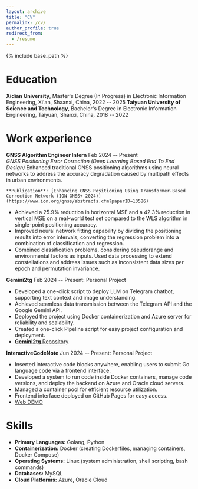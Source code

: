 ```yaml
---
layout: archive
title: "CV"
permalink: /cv/
author_profile: true
redirect_from:
  - /resume
---
```


{% include base_path %}

Education
======
**Xidian University**, Master's Degree (In Progress) in Electronic Information Engineering,  Xi'an, Shaanxi, China, 2022 -- 2025
**Taiyuan University of Science and Technology**, Bachelor's Degree in Electronic Information Engineering,  Taiyuan, Shanxi, China, 2018 -- 2022

Work experience
======
**GNSS Algorithm Engineer Intern**       Feb 2024 -- Present  
*GNSS Positioning Error Correction (Deep Learning Based End To End Design)* 
Enhanced traditional GNSS positioning algorithms using neural networks to address the accuracy degradation caused by multipath effects in urban environments.  

	**Publication**: [Enhancing GNSS Positioning Using Transformer-Based Correction Network (ION GNSS+ 2024)](https://www.ion.org/gnss/abstracts.cfm?paperID=13586)
  * Achieved a 25.9% reduction in horizontal MSE and a 42.3% reduction in vertical MSE on a real-world test set compared to the WLS algorithm in single-point positioning accuracy.
  * Improved neural network fitting capability by dividing the positioning results into error intervals, converting the regression problem into a combination of classification and regression.
  * Combined classification problems, considering pseudorange and environmental factors as inputs. Used data processing to extend constellations and address issues such as inconsistent data sizes per epoch and permutation invariance.

**Gemini2tg**       Feb 2024 -- Present: Personal Project  
  * Developed a one-click script to deploy LLM on Telegram chatbot, supporting text context and image understanding.
  * Achieved seamless data transmission between the Telegram API and the Google Gemini API.
  * Deployed the project using Docker containerization and Azure server for reliability and scalability.
  * Created a one-click Pipeline script for easy project configuration and deployment.
  * [**Gemini2tg**  Repository](https://github.com/zhuchangyi/Gemini2tg)


**InteractiveCodeNote**      Jun 2024 -- Present: Personal Project  
  * Inserted interactive code blocks anywhere, enabling users to submit Go language code via a frontend interface.
  * Developed a system to run code inside Docker containers, manage code versions, and deploy the backend on Azure and Oracle cloud servers.
  * Managed a container pool for efficient resource utilization.
  * Frontend interface deployed on GitHub Pages for easy access.
  * [Web DEMO](https://blog.piger.tech/posts/2024/07/test/)


Skills
======
* **Primary Languages:** Golang, Python
* **Containerization:** Docker (creating Dockerfiles, managing containers, Docker Compose)
* **Operating Systems:** Linux (system administration, shell scripting, bash commands)
* **Databases:** MySQL
* **Cloud Platforms:** Azure, Oracle Cloud
